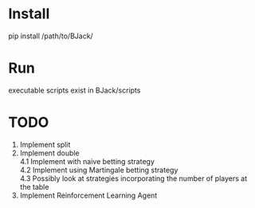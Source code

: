# Install
pip install /path/to/BJack/

# Run
executable scripts exist in BJack/scripts

# TODO
1. Implement split
3. Implement double  
4.1 Implement with naive betting strategy  
4.2 Implement using Martingale betting strategy  
4.3 Possibly look at strategies incorporating the number of players at the table  
5. Implement Reinforcement Learning Agent
